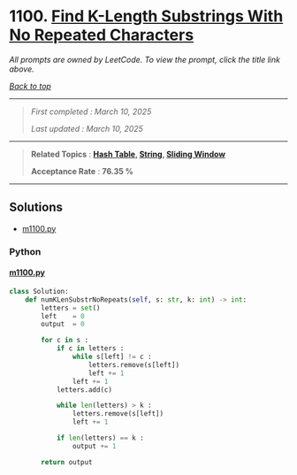 # 1100. [Find K-Length Substrings With No Repeated Characters](<https://leetcode.com/problems/find-k-length-substrings-with-no-repeated-characters>)

*All prompts are owned by LeetCode. To view the prompt, click the title link above.*

*[Back to top](<../README.md>)*

------

> *First completed : March 10, 2025*
>
> *Last updated : March 10, 2025*

------

> **Related Topics** : **[Hash Table](<by_topic/Hash Table.md>), [String](<by_topic/String.md>), [Sliding Window](<by_topic/Sliding Window.md>)**
>
> **Acceptance Rate** : **76.35 %**

------

## Solutions

- [m1100.py](<../my-submissions/m1100.py>)
### Python
#### [m1100.py](<../my-submissions/m1100.py>)
```Python
class Solution:
    def numKLenSubstrNoRepeats(self, s: str, k: int) -> int:
        letters = set()
        left    = 0
        output  = 0

        for c in s :
            if c in letters :
                while s[left] != c :
                    letters.remove(s[left])
                    left += 1
                left += 1
            letters.add(c)

            while len(letters) > k :
                letters.remove(s[left])
                left += 1

            if len(letters) == k :
                output += 1

        return output
```

